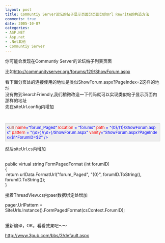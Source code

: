 ```yaml
---
layout: post
title: Communtiy Server论坛的帖子显示页面分页部分的Url Rewrite的构造方法
comments: true
date: 2005-10-07
categories:
- ASP.NET
- Asp.net
- .Net其他
- Communtiy Server
---
```


<p>你可能会发现在Communtiy Server的论坛帖子列表页面</p>
<p>比如<a href="http://communityserver.org/forums/129/ShowForum.aspx">http://communityserver.org/forums/129/ShowForum.aspx</a></p>
<p>看下面分页处的连接使用的地址是类似ShowForum.aspx?PageIndex=2这样的地址<br />没有做到SearchFriendly,我们稍微改造一下代码就可以实现类似帖子显示页面内那样的地址<br />先在siteUrl.config内增加</p>
<p> </p>
<div style="padding-right: 5px; padding-left: 4px; font-size: 13px; padding-bottom: 4px; width: 98%; word-break: break-all; padding-top: 4px; background-color: #eeeeee; border: #cccccc 1px solid;">
<span style="COLOR: #0000ff">&lt;</span><span style="COLOR: #800000">url </span><span style="COLOR: #ff0000">name</span><span style="COLOR: #0000ff">="forum_Paged"</span><span style="COLOR: #ff0000"> location </span><span style="COLOR: #0000ff">= "forums"</span><span style="COLOR: #ff0000"> path </span><span style="COLOR: #0000ff">= "{0}/{1}/ShowForum.aspx"</span><span style="COLOR: #ff0000"> pattern </span><span style="COLOR: #0000ff">= "(\d+)/(\d+)/ShowForum.aspx"</span><span style="COLOR: #ff0000"> vanity</span><span style="COLOR: #0000ff">="ShowForum.aspx?PageIndex=$1^ForumID=$2"</span><span style="COLOR: #ff0000"> </span><span style="COLOR: #0000ff">/&gt;</span><span style="COLOR: #000000"><br /></span>
</div>
<p>然后siteUrl.cs内增加<br /> </p>
<div class="codeDiv">public virtual string FormPagedFormat (int forumID)<br />{<br /> return urlData.FormatUrl("forum_Paged", "{0}", forumID.ToString(), forumID.ToString());<br />}</div>
<p>接着ThreadView.cs内paer数据绑定处增加</p>
<div class="codeDiv">pager.UrlPattern = SiteUrls.Instance().FormPagedFormat(csContext.ForumID);<br /> </div>
<p>重新编译，OK，看看效果吧～～</p>
<p><a href="http://www.3pub.com/bbs/3/default.aspx">http://www.3pub.com/bbs/3/default.aspx</a></p>				

